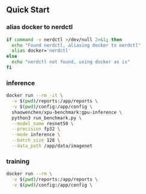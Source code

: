 ## Quick Start

### alias docker to nerdctl

```bash
if command -v nerdctl >/dev/null 2>&1; then
  echo "Found nerdctl, aliasing docker to nerdctl"
  alias docker='nerdctl'
else
  echo "nerdctl not found, using docker as is"
fi
```

### inference

```bash
docker run --rm -it \
  -v $(pwd)/reports:/app/reports \
  -v $(pwd)/config:/app/config \
  shaowenchen/xpu-benchmark:gpu-inference \
  python3 run_benchmark.py \
  --model_name resnet50 \
  --precision fp32 \
  --mode inference \
  --batch_size 128 \
  --data_path /app/data/imagenet
```

### training

```bash
docker run --rm \
  -v $(pwd)/reports:/app/reports \
  -v $(pwd)/config:/app/config \